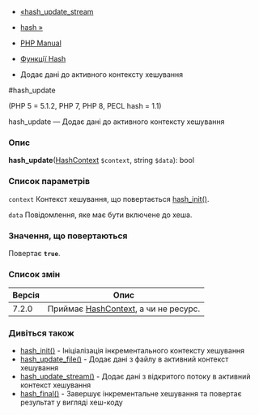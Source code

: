 - [«hash_update_stream](function.hash-update-stream.md)
- [hash »](function.hash.md)

- [PHP Manual](index.md)
- [Функції Hash](ref.hash.md)
- Додає дані до активного контексту хешування

#hash_update

(PHP 5 = 5.1.2, PHP 7, PHP 8, PECL hash = 1.1)

hash_update — Додає дані до активного контексту хешування

### Опис

**hash_update**([HashContext](class.hashcontext.md) `$context`, string
`$data`): bool

### Список параметрів

`context`
Контекст хешування, що повертається
[hash_init()](function.hash-init.md).

`data`
Повідомлення, яке має бути включене до хеша.

### Значення, що повертаються

Повертає **`true`**.

### Список змін

| Версія | Опис                                                         |
|--------|--------------------------------------------------------------|
| 7.2.0  | Приймає [HashContext](class.hashcontext.md), а чи не ресурс. |

### Дивіться також

- [hash_init()](function.hash-init.md) - Ініціалізація
інкрементального контексту хешування
- [hash_update_file()](function.hash-update-file.md) - Додає
дані з файлу в активний контекст хешування
- [hash_update_stream()](function.hash-update-stream.md) - Додає
дані з відкритого потоку в активний контекст хешування
- [hash_final()](function.hash-final.md) - Завершує інкрементальне
хешування та повертає результат у вигляді хеш-коду

